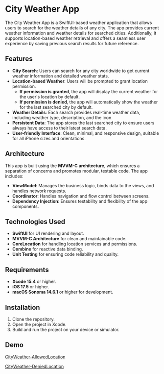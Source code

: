# City Weather App

The City Weather App is a SwiftUI-based weather application that allows users to search for the weather details of any city. The app provides current weather information and weather details for searched cities. Additionally, it supports location-based weather retrieval and offers a seamless user experience by saving previous search results for future reference.

## Features

- **City Search**: Users can search for any city worldwide to get current weather information and detailed weather stats.
- **Location-based Weather**: Users will be prompted to grant location permission.
  - **If permission is granted**, the app will display the current weather for the user's location by default.
  - **If permission is denied**, the app will automatically show the weather for the last searched city by default.
- **Weather Details**: Each search provides real-time weather data, including weather type, description, and the icon.
- **Persistent Data**: The app stores the last searched city to ensure users always have access to their latest search data.
- **User-friendly Interface**: Clean, minimal, and responsive design, suitable for all iPhone sizes and orientations.

## Architecture

This app is built using the **MVVM-C architecture**, which ensures a separation of concerns and promotes modular, testable code. The app includes:
- **ViewModel**: Manages the business logic, binds data to the views, and handles network requests.
- **Coordinator**: Handles navigation and flow control between screens.
- **Dependency Injection**: Ensures testability and flexibility of the app components.

## Technologies Used

- **SwiftUI** for UI rendering and layout.
- **MVVM-C Architecture** for clean and maintainable code.
- **CoreLocation** for handling location services and permissions.
- **Combine** for reactive data binding.
- **Unit Testing** for ensuring code reliability and quality.

## Requirements

- **Xcode 15.4** or higher.
- **iOS 17.5** or higher.
- **macOS Sonoma 14.6.1** or higher for development.

## Installation

1. Clone the repository.
2. Open the project in Xcode.
3. Build and run the project on your device or simulator.

## Demo
[CityWeather-AllowedLocation](https://drive.google.com/file/d/1FgQW4r5fILSJplbgpQpBsl9UAYL0uZ4k/view?usp=drive_link)

[CityWeather-DeniedLocation](https://drive.google.com/file/d/1musipBQEhAimKNGF1zz9wdNBYdh5-cCt/view?usp=drive_link)
